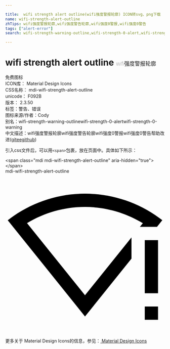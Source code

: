 ```yaml
---

title:  wifi strength alert outline(wifi强度警报轮廓) ICON转svg、png下载
name: wifi-strength-alert-outline
zhTips: wifi强度警报轮廓,wifi强度警告轮廓,wifi强度0警报,wifi强度0警告
tags: ["alert-error"]
search: wifi-strength-warning-outline,wifi-strength-0-alert,wifi-strength-0-warning

---
```


# wifi strength alert outline  <small style="font-size: 60%;font-weight: 100">wifi强度警报轮廓</small>


<div class="detail-page">
<p>
<span><span class="badge-success badge">免费图标</span> </span>
<br/>
<span>
ICON库：
<span class="badge-secondary badge">Material Design Icons</span> 
</span>
<br/>
<span>
CSS名称：
<span class="badge-secondary badge">mdi-wifi-strength-alert-outline</span> 
</span>
<br/>
<span>
unicode：
<span class="badge-secondary badge">F092B</span> 
<copy-btn content='F092B' btn-title=""></copy-btn>
<copy-btn :content='String.fromCodePoint(parseInt("F092B", 16))' btn-title="复制U"></copy-btn>
</span>
<br/>
<span>
版本：
<span class="badge-secondary badge">2.3.50</span> 
</span><br/><span>标签：<span class="badge-light badge"><router-link to="/tags/alert-error.html">警告、错误</router-link></span></span>
<br/>
<span>图标来源/作者：<span class="badge-light badge">Cody</span></span> 
<br/>
<span>别名：<span class="badge-light badge">wifi-strength-warning-outline</span><span class="badge-light badge">wifi-strength-0-alert</span><span class="badge-light badge">wifi-strength-0-warning</span></span><br/><span class="zh-detail">中文描述：<span class="badge-primary badge">wifi强度警报轮廓</span><span class="badge-primary badge">wifi强度警告轮廓</span><span class="badge-primary badge">wifi强度0警报</span><span class="badge-primary badge">wifi强度0警告</span><span class="help-link"><span>帮助改进</span>(<a href="https://gitee.com/liuwave/icon-helper/edit/master/json/material/wifi-strength-alert-outline.json" target="_blank" rel="noopener noreferrer">gitee</a><a href="https://github.com/liuwave/icon-helper/edit/master/json/material/wifi-strength-alert-outline.json" target="_blank" rel="noopener noreferrer">github</a></span>)</span><br/>
</p>
</div>
<div class="alert alert-dark">
  <i class="mdi mdi-wifi-strength-alert-outline mdi-48px"></i>
  <i class="mdi mdi-wifi-strength-alert-outline mdi-36px"></i>
  <i class="mdi mdi-wifi-strength-alert-outline mdi-24px"></i>
  <i class="mdi mdi-wifi-strength-alert-outline mdi-18px"></i>
</div>
<div>
  <p>引入css文件后，可以用<code>&lt;span&gt;</code>包裹，放在页面中。具体如下所示：    
  </p>
  <div class="alert alert-primary" style="font-size: 14px">
    &lt;span class="mdi mdi-wifi-strength-alert-outline" aria-hidden="true"&gt;&lt;/span&gt;
    <copy-btn content='<span class="mdi mdi-wifi-strength-alert-outline" aria-hidden="true"></span>'></copy-btn>
  </div>
  <div class="alert alert-secondary">
    <i class="mdi mdi-wifi-strength-alert-outline"
    style="font-size: 24px"
    aria-hidden="true"></i> mdi-wifi-strength-alert-outline
    <copy-btn content="mdi-wifi-strength-alert-outline" btn-title="复制图标名称"></copy-btn>
  </div>
</div>
<div id="svg" class="svg-wrap">
<svg xmlns="http://www.w3.org/2000/svg" viewBox="0 0 24 24"><path d="M12,3C7.79,3 3.7,4.41 0.38,7H0.36C4.24,11.83 8.13,16.66 12,21.5C14.34,18.59 16.67,15.68 19,12.78V9.59L12,18.3L3.27,7.44C5.9,5.85 8.92,5 12,5C15.07,5 18.09,5.86 20.71,7.45L20.27,8H22.84C23.11,7.67 23.37,7.33 23.64,7H23.65C20.32,4.41 16.22,3 12,3M21,10V18H23V10M21,20V22H23V20" /></svg>
</div>
<detail full-name='mdi-wifi-strength-alert-outline'></detail>
    
<div><p>更多关于 Material Design Icons的信息，参见：<a target="_blank" href="https://iconhelper.cn/material.html"> Material Design Icons</a>
</p></div>

